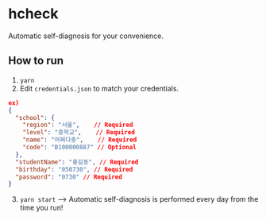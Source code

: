 # hcheck
Automatic self-diagnosis for your convenience.

## How to run

1. `yarn`
2. Edit `credentials.json` to match your credentials.

```json
ex) 
{
  "school": {
    "region": "서울",    // Required
    "level": "중학교",    // Required
    "name": "어쩌다중",    // Required
    "code": "B100000887" // Optional
  },
  "studentName": "홍길동", // Required
  "birthday": "050730", // Required
  "password": "0730" // Required
}

```

3. `yarn start` --> Automatic self-diagnosis is performed every day from the time you run!
